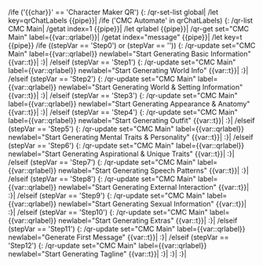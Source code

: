 /ife ('{{char}}' == 'Character Maker QR') {:
	/qr-set-list global|
	/let key=qrChatLabels {{pipe}}|
	/ife ('CMC Automate' in qrChatLabels) {:
		/qr-list CMC Main|
		/getat index=1 {{pipe}}|
		/let qrlabel {{pipe}}|
		/qr-get set="CMC Main" label={{var::qrlabel}}|
		/getat index="message" {{pipe}}|
		/let key=t {{pipe}}
		/ife ((stepVar == 'Step0') or (stepVar == '')) {:
			/qr-update set="CMC Main" label={{var::qrlabel}} newlabel="Start Generating Basic Information" {{var::t}}|
		:}|
		/elseif (stepVar == 'Step1') {:
			/qr-update set="CMC Main" label={{var::qrlabel}} newlabel="Start Generating World Info" {{var::t}}|
		:}|
		/elseif (stepVar == 'Step2') {:
			/qr-update set="CMC Main" label={{var::qrlabel}} newlabel="Start Generating World & Setting Information" {{var::t}}|
		:}|
		/elseif (stepVar == 'Step3') {:
			/qr-update set="CMC Main" label={{var::qrlabel}} newlabel="Start Generating Appearance & Anatomy" {{var::t}}|
		:}|
		/elseif (stepVar == 'Step4') {:
			/qr-update set="CMC Main" label={{var::qrlabel}} newlabel="Start Generating Outfit" {{var::t}}|
		:}|
		/elseif (stepVar == 'Step5') {:
			/qr-update set="CMC Main" label={{var::qrlabel}} newlabel="Start Generating Mental Traits & Personality" {{var::t}}|
		:}|
		/elseif (stepVar == 'Step6') {:
			/qr-update set="CMC Main" label={{var::qrlabel}} newlabel="Start Generating Aspirational & Unique Traits" {{var::t}}|
		:}|
		/elseif (stepVar == 'Step7') {:
			/qr-update set="CMC Main" label={{var::qrlabel}} newlabel="Start Generating Speech Patterns" {{var::t}}|
		:}|
		/elseif (stepVar == 'Step8') {:
			/qr-update set="CMC Main" label={{var::qrlabel}} newlabel="Start Generating External Interaction" {{var::t}}|
		:}|
		/elseif (stepVar == 'Step9') {:
			/qr-update set="CMC Main" label={{var::qrlabel}} newlabel="Start Generating Sexual Information" {{var::t}}|
		:}|
		/elseif (stepVar == 'Step10') {:
			/qr-update set="CMC Main" label={{var::qrlabel}} newlabel="Start Generating Extras" {{var::t}}|
		:}|
		/elseif (stepVar == 'Step11') {:
			/qr-update set="CMC Main" label={{var::qrlabel}} newlabel="Generate First Message" {{var::t}}|
		:}|
		/elseif (stepVar == 'Step12') {:
			/qr-update set="CMC Main" label={{var::qrlabel}} newlabel="Start Generating Tagline" {{var::t}}|
		:}|
	:}|
:}|
